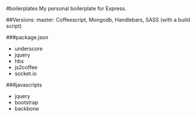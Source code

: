 #boilerplates
My personal boilerplate for Express.

##Versions:
master: Coffeescript, Mongodb, Handlebars, SASS (with a build script)

###package.json
* underscore
* jquery
* hbs
* js2coffee
* socket.io

###javascripts
* jquery
* bootstrap
* backbone
